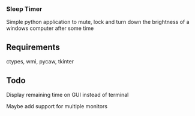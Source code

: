 ### Sleep Timer ###
Simple python application to mute, lock and turn down the brightness of a windows computer after some time

## Requirements ##
ctypes, wmi, pycaw, tkinter

## Todo ##
Display remaining time on GUI instead of terminal

Maybe add support for multiple monitors
